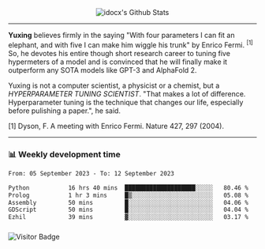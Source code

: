 <div align="center">
    <img align="center" src="https://github-readme-stats.vercel.app/api?username=idocx&show_icons=true&count_private=true&hide_border=true" alt="idocx's Github Stats"></img>
</div>

---

**Yuxing** believes firmly in the saying "With four parameters I can fit an elephant, and with five I can make him wiggle his trunk" by Enrico Fermi. <sup>[1]</sup> So, he devotes his entire though short research career to tuning five hypermeters of a model and is convinced that he will finally make it outperform any SOTA models like GPT-3 and AlphaFold 2.

Yuxing is not a computer scientist, a physicist or a chemist, but a *HYPERPARAMETER TUNING SCIENTIST*. "That makes a lot of difference. Hyperparameter tuning is the technique that changes our life, especially before pulishing a paper.", he said.

[1] Dyson, F. A meeting with Enrico Fermi. Nature 427, 297 (2004).


---

### 📊 Weekly development time
<!--START_SECTION:waka-->

```txt
From: 05 September 2023 - To: 12 September 2023

Python           16 hrs 40 mins  ████████████████████░░░░░   80.46 %
Prolog           1 hr 3 mins     █▒░░░░░░░░░░░░░░░░░░░░░░░   05.08 %
Assembly         50 mins         █░░░░░░░░░░░░░░░░░░░░░░░░   04.06 %
GDScript         50 mins         █░░░░░░░░░░░░░░░░░░░░░░░░   04.04 %
Ezhil            39 mins         ▓░░░░░░░░░░░░░░░░░░░░░░░░   03.17 %
```

<!--END_SECTION:waka-->

### 

![Visitor Badge](https://visitor-badge.laobi.icu/badge?page_id=idocx.idocx)